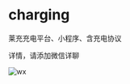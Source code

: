 # charging
莱充充电平台、小程序、含充电协议

详情，请添加微信详聊

![wx](https://github.com/clientchen007/charging/assets/30690535/60091c40-4346-4c40-bcf7-2b0026f1ff96)
